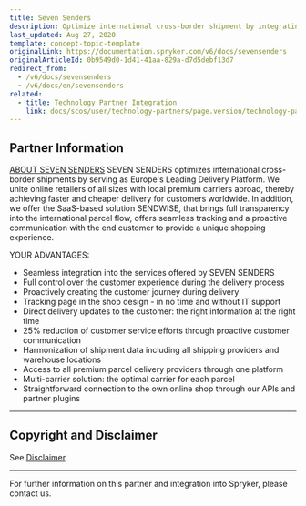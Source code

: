```yaml
---
title: Seven Senders
description: Optimize international cross-border shipment by integrating Seven Senders into the Spryker Commerce OS.
last_updated: Aug 27, 2020
template: concept-topic-template
originalLink: https://documentation.spryker.com/v6/docs/sevensenders
originalArticleId: 0b9549d0-1d41-41aa-829a-d7d5debf13d7
redirect_from:
  - /v6/docs/sevensenders
  - /v6/docs/en/sevensenders
related:
  - title: Technology Partner Integration
    link: docs/scos/user/technology-partners/page.version/technology-partners.html
---
```


## Partner Information

[ABOUT SEVEN SENDERS](https://www.sevensenders.com/)
SEVEN SENDERS optimizes international cross-border shipments by serving as Europe's Leading Delivery Platform. We unite online retailers of all sizes with local premium carriers abroad, thereby achieving faster and cheaper delivery for customers worldwide. In addition, we offer the SaaS-based solution SENDWISE, that brings full transparency into the international parcel flow, offers seamless tracking and a proactive communication with the end customer to provide a unique shopping experience.

YOUR ADVANTAGES:

* Seamless integration into the services offered by SEVEN SENDERS
* Full control over the customer experience during the delivery process
* Proactively creating the customer journey during delivery
* Tracking page in the shop design - in no time and without IT support
* Direct delivery updates to the customer: the right information at the right time
* 25% reduction of customer service efforts through proactive customer communication
* Harmonization of shipment data including all shipping providers and warehouse locations
* Access to all premium parcel delivery providers through one platform
* Multi-carrier solution: the optimal carrier for each parcel
* Straightforward connection to the own online shop through our APIs and partner plugins 

---

## Copyright and Disclaimer

See [Disclaimer](https://github.com/spryker/spryker-documentation).

---
For further information on this partner and integration into Spryker, please contact us.

<div class="hubspot-form js-hubspot-form" data-portal-id="2770802" data-form-id="163e11fb-e833-4638-86ae-a2ca4b929a41" id="hubspot-1"></div>
